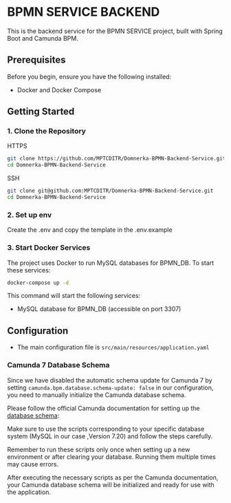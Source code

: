 # BPMN SERVICE BACKEND

This is the backend service for the BPMN SERVICE project, built with Spring Boot and Camunda BPM.

## Prerequisites

Before you begin, ensure you have the following installed:
 - Docker and Docker Compose

## Getting Started

### 1. Clone the Repository

HTTPS
```bash
git clone https://github.com/MPTCDITR/Domnerka-BPMN-Backend-Service.git
cd Domnerka-BPMN-Backend-Service
```

SSH
```bash
git clone git@github.com:MPTCDITR/Domnerka-BPMN-Backend-Service.git
cd Domnerka-BPMN-Backend-Service
```

### 2. Set up env

Create the .env and copy the template in the .env.example

### 3. Start Docker Services

The project uses Docker to run MySQL databases for BPMN_DB. To start these services:

```bash
docker-compose up -d
```

This command will start the following services:

- MySQL database for BPMN_DB (accessible on port 3307)

## Configuration

- The main configuration file is `src/main/resources/application.yaml`

### Camunda 7 Database Schema

Since we have disabled the automatic schema update for Camunda 7 by setting `camunda.bpm.database.schema-update: false` in our configuration, you need to manually initialize the Camunda database schema.

Please follow the official Camunda documentation for setting up the [database schema](https://docs.camunda.org/manual/7.21/installation/database-schema/#manual-installation):

Make sure to use the scripts corresponding to your specific database system (MySQL in our case ,Version 7.20) and follow the steps carefully.

Remember to run these scripts only once when setting up a new environment or after clearing your database. Running them multiple times may cause errors.

After executing the necessary scripts as per the Camunda documentation, your Camunda database schema will be initialized and ready for use with the application.
